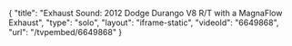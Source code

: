 {
    "title": "Exhaust Sound: 2012 Dodge Durango V8 R\/T with a MagnaFlow Exhaust",
    "type": "solo",
    "layout": "iframe-static",
    "videoId": "6649868",
    "url": "\/tvpembed\/6649868"
}